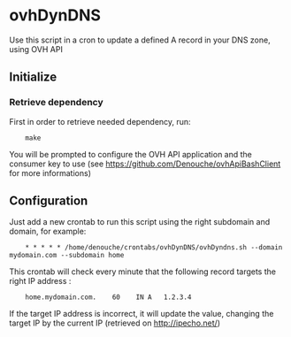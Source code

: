 ovhDynDNS
=========

Use this script in a cron to update a defined A record in your DNS zone, using OVH API

Initialize
----------

### Retrieve dependency

First in order to retrieve needed dependency, run:
```
    make
```
You will be prompted to configure the OVH API application and the consumer key to use (see https://github.com/Denouche/ovhApiBashClient for more informations)


Configuration
-------------

Just add a new crontab to run this script using the right subdomain and domain, for example:
```
    * * * * * /home/denouche/crontabs/ovhDynDNS/ovhDyndns.sh --domain mydomain.com --subdomain home
```

This crontab will check every minute that the following record targets the right IP address :
```
    home.mydomain.com.    60    IN A   1.2.3.4
```

If the target IP address is incorrect, it will update the value, changing the target IP by the current IP (retrieved on http://ipecho.net/)


